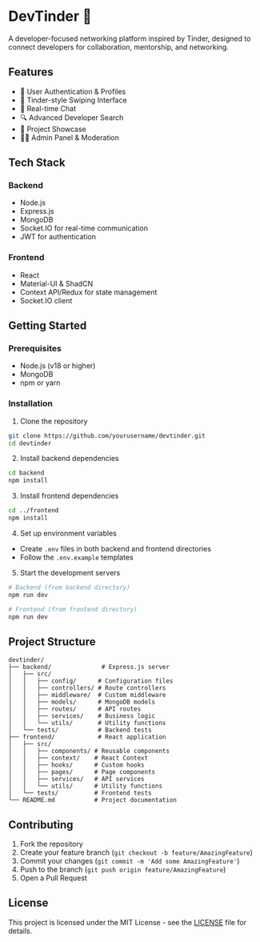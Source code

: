 # DevTinder 🚀

A developer-focused networking platform inspired by Tinder, designed to connect developers for collaboration, mentorship, and networking.

## Features

- 👤 User Authentication & Profiles
- 🔄 Tinder-style Swiping Interface
- 💬 Real-time Chat
- 🔍 Advanced Developer Search
- 📂 Project Showcase
- 👮‍♂️ Admin Panel & Moderation

## Tech Stack

### Backend
- Node.js
- Express.js
- MongoDB
- Socket.IO for real-time communication
- JWT for authentication

### Frontend
- React
- Material-UI & ShadCN
- Context API/Redux for state management
- Socket.IO client

## Getting Started

### Prerequisites
- Node.js (v18 or higher)
- MongoDB
- npm or yarn

### Installation

1. Clone the repository
```bash
git clone https://github.com/yourusername/devtinder.git
cd devtinder
```

2. Install backend dependencies
```bash
cd backend
npm install
```

3. Install frontend dependencies
```bash
cd ../frontend
npm install
```

4. Set up environment variables
- Create `.env` files in both backend and frontend directories
- Follow the `.env.example` templates

5. Start the development servers
```bash
# Backend (from backend directory)
npm run dev

# Frontend (from frontend directory)
npm run dev
```

## Project Structure

```
devtinder/
├── backend/              # Express.js server
│   ├── src/
│   │   ├── config/      # Configuration files
│   │   ├── controllers/ # Route controllers
│   │   ├── middleware/  # Custom middleware
│   │   ├── models/      # MongoDB models
│   │   ├── routes/      # API routes
│   │   ├── services/    # Business logic
│   │   └── utils/       # Utility functions
│   └── tests/           # Backend tests
├── frontend/            # React application
│   ├── src/
│   │   ├── components/ # Reusable components
│   │   ├── context/    # React Context
│   │   ├── hooks/      # Custom hooks
│   │   ├── pages/      # Page components
│   │   ├── services/   # API services
│   │   └── utils/      # Utility functions
│   └── tests/          # Frontend tests
└── README.md           # Project documentation
```

## Contributing

1. Fork the repository
2. Create your feature branch (`git checkout -b feature/AmazingFeature`)
3. Commit your changes (`git commit -m 'Add some AmazingFeature'`)
4. Push to the branch (`git push origin feature/AmazingFeature`)
5. Open a Pull Request

## License

This project is licensed under the MIT License - see the [LICENSE](LICENSE) file for details. 